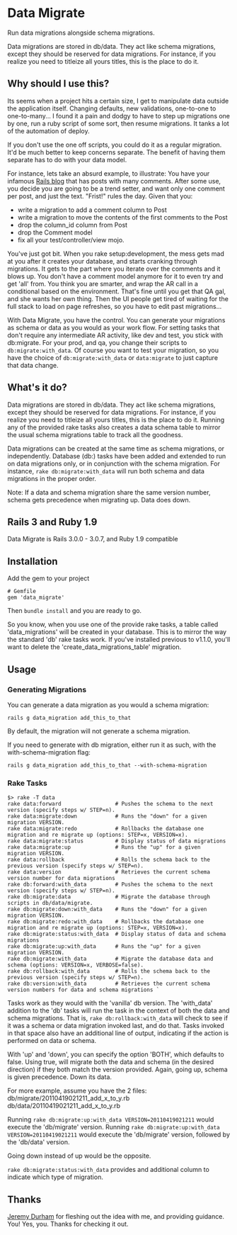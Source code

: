 Data Migrate
====

Run data migrations alongside schema migrations.

Data migrations are stored in db/data. They act like schema
migrations, except they should be reserved for data migrations. For
instance, if you realize you need to titleize all yours titles, this
is the place to do it.

Why should I use this?
----------------------

Its seems when a project hits a certain size, I get to manipulate data
outside the application itself.  Changing defaults, new validations,
one-to-one to one-to-many... I found it a pain and dodgy to have to
step up migrations one by one, run a ruby script of some sort, then
resume migrations.  It tanks a lot of the automation of deploy.

If you don't use the one off scripts, you could do it as a regular
migration.  It'd be much better to keep concerns separate. The benefit
of having them separate has to do with your data model.

For instance, lets take an absurd example, to illustrate: You have
your infamous [Rails blog](http://media.rubyonrails.org/video/rails-0-5.mov)
that has posts with many comments.  After some use, you decide you are
going to be a trend setter, and want only one comment per post, and
just the text. "Frist!" rules the day. Given that you:
- write a migration to add a comment column to Post
- write a migration to move the contents of the first comments to the Post
- drop the column_id column from Post
- drop the Comment model
- fix all your test/controller/view mojo.

You've just got bit.  When you rake setup:development, the mess gets
mad at you after it creates your database, and starts cranking through
migrations.  It gets to the part where you iterate over the comments
and it blows up.  You don't have a comment model anymore for it to
even try and get 'all' from.  You think you are smarter, and wrap the
AR call in a conditional based on the environment. That's fine until
you get that QA gal, and she wants her own thing. Then the UI people
get tired of waiting for the full stack to load on page refreshes, so
you have to edit past migrations...

With Data Migrate, you have the control.  You can generate your
migrations as schema or data as you would as your work flow. For
setting tasks that don't require any intermediate AR activity, like
dev and test, you stick with db:migrate.  For your prod, and qa, you
change their scripts to `db:migrate:with_data`.  Of course you want to
test your migration, so you have the choice of `db:migrate:with_data` or
`data:migrate` to just capture that data change.

What's it do?
-------------

Data migrations are stored in db/data. They act like schema
migrations, except they should be reserved for data migrations. For
instance, if you realize you need to titleize all yours titles, this
is the place to do it. Running any of the provided rake tasks also
creates a data schema table to mirror the usual schema migrations
table to track all the goodness.

Data migrations can be created at the same time as schema migrations,
or independently.  Database (db:) tasks have been added and extended
to run on data migrations only, or in conjunction with the schema
migration.  For instance, `rake db:migrate:with_data` will run both
schema and data migrations in the proper order.

Note: If a data and schema migration share the same version number, schema gets precedence when migrating up. Data does down.

Rails 3 and Ruby 1.9
--------------------

Data Migrate is Rails 3.0.0 - 3.0.7, and Ruby 1.9 compatible

Installation
------------
Add the gem to your project

    # Gemfile
    gem 'data_migrate'

Then `bundle install` and you are ready to go.

So you know, when you use one of the provide rake tasks, a table
called 'data_migrations' will be created in your database. This
is to mirror the way the standard 'db' rake tasks work. If you've
installed previous to v1.1.0, you'll want to delete the
'create\_data\_migrations_table' migration.

Usage
-----

### Generating Migrations

You can generate a data migration as you would a schema migration:

    rails g data_migration add_this_to_that

By default, the migration will not generate a schema migration.

If you need to generate with db migration, either run it as such, with the with-schema-migration flag:

    rails g data_migration add_this_to_that --with-schema-migration


### Rake Tasks

    $> rake -T data
    rake data:forward                 # Pushes the schema to the next version (specify steps w/ STEP=n).
    rake data:migrate:down            # Runs the "down" for a given migration VERSION.
    rake data:migrate:redo            # Rollbacks the database one migration and re migrate up (options: STEP=x, VERSION=x).
    rake data:migrate:status          # Display status of data migrations
    rake data:migrate:up              # Runs the "up" for a given migration VERSION.
    rake data:rollback                # Rolls the schema back to the previous version (specify steps w/ STEP=n).
    rake data:version                 # Retrieves the current schema version number for data migrations
    rake db:forward:with_data         # Pushes the schema to the next version (specify steps w/ STEP=n).
    rake db:migrate:data              # Migrate the database through scripts in db/data/migrate.
    rake db:migrate:down:with_data    # Runs the "down" for a given migration VERSION.
    rake db:migrate:redo:with_data    # Rollbacks the database one migration and re migrate up (options: STEP=x, VERSION=x).
    rake db:migrate:status:with_data  # Display status of data and schema migrations
    rake db:migrate:up:with_data      # Runs the "up" for a given migration VERSION.
    rake db:migrate:with_data         # Migrate the database data and schema (options: VERSION=x, VERBOSE=false).
    rake db:rollback:with_data        # Rolls the schema back to the previous version (specify steps w/ STEP=n).
    rake db:version:with_data         # Retrieves the current schema version numbers for data and schema migrations `

Tasks work as they would with the 'vanilla' db version.  The 'with_data' addition to the 'db' tasks will run the task in the context of both the data and schema migrations.  That is, `rake db:rollback:with_data` will check to see if it was a schema or data migration invoked last, and do that.  Tasks invoked in that space also have an additional line of output, indicating if the action is performed on data or schema.

With 'up' and 'down', you can specify the option 'BOTH', which defaults to false. Using true, will migrate both the data and schema (in the desired direction) if they both match the version provided.  Again, going up, schema is given precedence. Down its data.

For more example, assume you have the 2 files:
  db/migrate/20110419021211_add_x_to_y.rb
  db/data/20110419021211_add_x_to_y.rb

Running `rake db:migrate:up:with_data VERSION=20110419021211` would execute the 'db/migrate' version.
Running `rake db:migrate:up:with_data VERSION=20110419021211` would execute the 'db/migrate' version, followed by the 'db/data' version.

Going down instead of up would be the opposite.

`rake db:migrate:status:with_data` provides and additional column to indicate which type of migration.

Thanks
------
[Jeremy Durham](http://jeremydurham.com/) for fleshing out the idea with me, and providing guidance.
You!  Yes, you. Thanks for checking it out.
